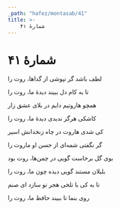 ```yaml
---
_path: "hafez/montasab/41"
title: >-
    شمارهٔ ۴۱
---
```

# شمارهٔ ۴۱

<div class="b" id="bn1"><div class="m1"><p>لطف باشد گر نپوشى از گداها، روت را</p></div>
<div class="m2"><p>تا به کام دل ببیند دیدهٔ ما، روت را</p></div></div>
<div class="b" id="bn2"><div class="m1"><p>همچو هاروتیم دایم در بلاى عشق زار</p></div>
<div class="m2"><p>کاشکى هرگز ندیدى دیدهٔ ما، روت را</p></div></div>
<div class="b" id="bn3"><div class="m1"><p>کى شدى هاروت در چاه زنخدانش اسیر</p></div>
<div class="m2"><p>گر نگفتى شمه‌اى از حسن او ماروت را</p></div></div>
<div class="b" id="bn4"><div class="m1"><p>بوى گل برخاست گویى در چمن‌ها، روت بود</p></div>
<div class="m2"><p>بلبلان مستند گویى دیده چون ما، روت را</p></div></div>
<div class="b" id="bn5"><div class="m1"><p>تا به کى با تلخى هجر تو سازد اى صنم</p></div>
<div class="m2"><p>روى بنما تا ببیند حافظ ما، روت را</p></div></div>
